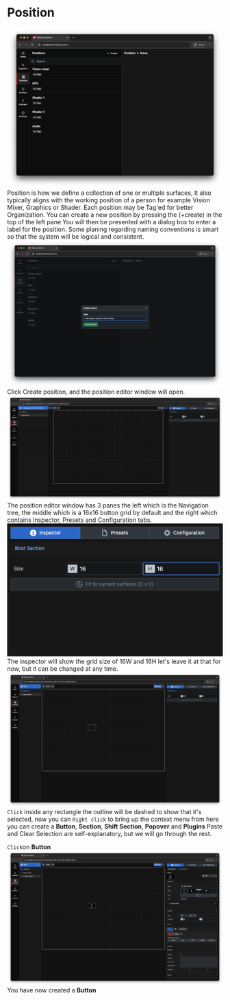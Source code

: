 # Position
![position](images/positions.png 'position')
Position is how we define a collection of one or multiple surfaces, It also typically aligns with the working position of a person for example Vision Mixer, Graphics or Shader. Each position may be Tag'ed for better Organization. You can create a new position by pressing the (+create) in the top of the left pane
You will then be presented with a dialog box to enter a label for the position. Some planing regarding naming conventions is smart so that the system will be logical and consistent.
![Create position](images/create_position.png 'create poition')
Click Create position, and the position editor window will open.
![Position editor window](images/position_editor_window.png 'position editor window')
The position editor window has 3 panes the left which is the Navigation tree, the middle which is a 16x16 button grid by default and the right which contains Inspector, Presets and Configuration tabs.
![Inspector](images/inspector.png 'inspector')
The inspector will show the grid size of 16W and 16H let's leave it at that for now, but it can be changed at any time.
![Click inside any rectangle](images/click_inside_any_rectangle.png 'Click inside any rectangle')
`Click` inside any rectangle the outline will be dashed to show that it's selected, now you can `Right click` to bring up the context menu from here you can create a **Button**, **Section**, **Shift Section**, **Popover** and **Plugins** Paste and Clear Selection are self-explanatory, but we will go through the rest.

`Click`on **Button**
![Click on Button](images/button_on_grid.png 'Click on Button')
You have now created a **Button**